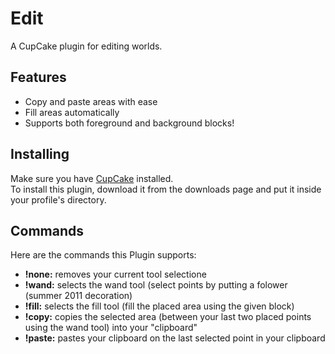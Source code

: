 Edit
====

A CupCake plugin for editing worlds.

## Features

- Copy and paste areas with ease
- Fill areas automatically
- Supports both foreground and background blocks!

## Installing
Make sure you have   [CupCake](http://cupcake.yonom.org/) installed.  
To install this plugin, download it from the downloads page and put it inside your profile's directory.

## Commands
Here are the commands this Plugin supports:

- **!none:** removes your current tool selectione
- **!wand:** selects the wand tool (select points by putting a folower (summer 2011 decoration)
- **!fill:** selects the fill tool (fill the placed area using the given block)
- **!copy:** copies the selected area (between your last two placed points using the wand tool) into your "clipboard"
- **!paste:** pastes your clipboard on the last selected point in your clipboard
